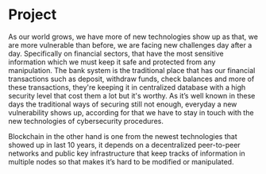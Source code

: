 # Project
As our world grows, we have more of new technologies show up as that, we are more vulnerable than before, we are facing new challenges day after a day. 
Specifically on financial sectors, that have the most sensitive information which we must keep it safe and protected from any manipulation. 
The bank system is the traditional place that has our financial transactions such as deposit, withdraw funds, check balances and more of these transactions, they're keeping it in centralized database with a high security level that cost them a lot but it's worthy. As it’s well known in these days the traditional ways of securing still not enough, everyday a new vulnerability shows up, according for that we have to stay in touch with the new technologies of cybersecurity procedures. 

 Blockchain in the other hand is one from the newest technologies that showed up in last 10 years, it depends on a decentralized peer-to-peer networks and public key infrastructure that keep tracks of information in multiple nodes so that makes it’s hard to be modified or manipulated. 
